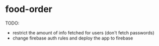# food-order

TODO:

- restrict the amount of info fetched for users (don't fetch passwords)
- change firebase auth rules and deploy the app to firebase

